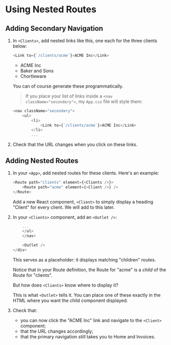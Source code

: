 # Using Nested Routes

## Adding Secondary Navigation

1. In `<Clients>`, add nested links like this, one each for the three clients below:

    ```javascript
    <Link to={`/clients/acme`}>ACME Inc</Link>
    ```

    - ACME Inc
    - Baker and Sons
    - Chortleware

    You can of course generate these programmatically.

    > If you place your list of links inside a `<nav className="secondary">`, my `App.css` file will style them:

    ```javascript
    <nav className="secondary">
        <ul>
            <li>
                <Link to={`/clients/acme`}>ACME Inc</Link>
            </li>
            ...
    ```

2. Check that the URL changes when you click on these links.


## Adding Nested Routes

1. In your `<App>`, add nested routes for these clients. Here's an example:

    ```javascript
    <Route path="clients" element={<Clients />}>
        <Route path="acme" element={<Client />} />
    </Route>
    ```

    Add a new React component, `<Client>` to simply display a heading "Client" for every client. We will add to this later.

2. In your `<Clients>` component, add an `<Outlet />`:

    ```javascript
        ...
        </ul>
        </nav>

        <Outlet />
    </div>
    ```


    This serves as a placeholder: it displays matching "children" routes.

    Notice that in your Route definition, the Route for "acme" is a _child_ of the Route for "clients".

    But how does `<Clients>` know where to display it?

    This is what `<Outlet>` tells it. You can place one of these exactly in the HTML where you want the child component displayed.

3. Check that:

    - you can now click the "ACME Inc" link and navigate to the `<Client>` component;
    - that the URL changes accordingly;
    - that the primary navigation still takes you to Home and Invoices.


